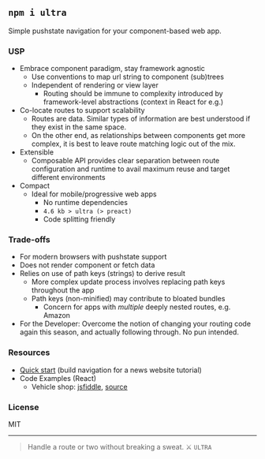 ## `npm i ultra`

Simple pushstate navigation for your component-based web app.

### USP
- Embrace component paradigm, stay framework agnostic
  - Use conventions to map url string to component (sub)trees
  - Independent of rendering or view layer
    - Routing should be immune to complexity introduced by framework-level abstractions (context in React for e.g.)
- Co-locate routes to support scalability
  - Routes are data. Similar types of information are best understood if they exist in the same space.
  - On the other end, as relationships between components get more complex, it is best to leave route matching logic out of the mix.
- Extensible
  - Composable API provides clear separation between route configuration and runtime to avail maximum reuse and target different environments
- Compact
  - Ideal for mobile/progressive web apps
    - No runtime dependencies
    - `4.6 kb > ultra (> preact)`
    - Code splitting friendly

### Trade-offs
  - For modern browsers with pushstate support
  - Does not render component or fetch data
  - Relies on use of path keys (strings) to derive result
    - More complex update process involves replacing path keys throughout the app
    - Path keys (non-minified) may contribute to bloated bundles
      - Concern for apps with _multiple_ deeply nested routes, e.g. Amazon
  - For the Developer: Overcome the notion of changing your routing code again this season, and actually following through. No pun intended.

### Resources

- [Quick start](https://github.com/gt3/ultra-router/wiki/Quick-start) (build navigation for a news website tutorial)
- Code Examples (React)
  - Vehicle shop: [jsfiddle](http://jsfiddle.net/cheekyiscool/1n7v87aq/embedded/js,html,result/dark/), [source](https://github.com/gt3/ultra-react/tree/master/examples/01.carshop)

### License

MIT

---

> Handle a route or two without breaking a sweat. :crossed_swords: `ULTRA`
